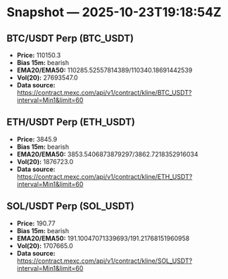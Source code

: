 # Snapshot — 2025-10-23T19:18:54Z

## BTC/USDT Perp (BTC_USDT)
- **Price:** 110150.3
- **Bias 15m:** bearish
- **EMA20/EMA50:** 110285.52557814389/110340.18691442539
- **Vol(20):** 27693547.0
- **Data source:** https://contract.mexc.com/api/v1/contract/kline/BTC_USDT?interval=Min1&limit=60

## ETH/USDT Perp (ETH_USDT)
- **Price:** 3845.9
- **Bias 15m:** bearish
- **EMA20/EMA50:** 3853.5406873879297/3862.7218352916034
- **Vol(20):** 1876723.0
- **Data source:** https://contract.mexc.com/api/v1/contract/kline/ETH_USDT?interval=Min1&limit=60

## SOL/USDT Perp (SOL_USDT)
- **Price:** 190.77
- **Bias 15m:** bearish
- **EMA20/EMA50:** 191.10047071339693/191.21768151960958
- **Vol(20):** 1707665.0
- **Data source:** https://contract.mexc.com/api/v1/contract/kline/SOL_USDT?interval=Min1&limit=60
